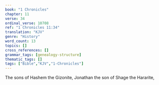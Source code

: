 ```yaml
---
book: "1 Chronicles"
chapter: 11
verse: 34
ordinal_verse: 10708
ref: "1 Chronicles 11:34"
translation: "KJV"
genre: "History"
word_count: 13
topics: []
cross_references: []
grammar_tags: [genealogy-structure]
thematic_tags: []
tags: ["Bible","KJV","1-Chronicles"]
---
```

The sons of Hashem the Gizonite, Jonathan the son of Shage the Hararite,
